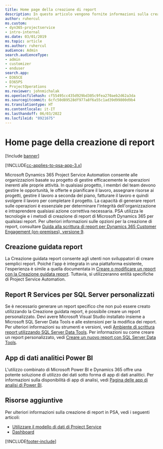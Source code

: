 ```yaml
---
title: Home page della creazione di report
description: In questo articolo vengono fornite informazioni sulla creazione di report in Dynamics 365 Project Service Automation.
author: ruhercul
ms.custom:
- dyn365-projectservice
- intro-internal
ms.date: 03/01/2019
ms.topic: article
ms.author: ruhercul
audience: Admin
search.audienceType:
- admin
- customizer
- enduser
search.app:
- D365CE
- D365PS
- ProjectOperations
ms.reviewer: johnmichalak
ms.openlocfilehash: cf55495cc435d929bd305c9fea270aeb2d62a3da
ms.sourcegitcommit: 6cfc50d89528df977a8f6a55c1ad39d99800d9b4
ms.translationtype: HT
ms.contentlocale: it-IT
ms.lasthandoff: 06/03/2022
ms.locfileid: "8921675"
---
```

# <a name="reporting-home-page"></a>Home page della creazione di report

[!include [banner](../includes/psa-now-project-operations.md)]

[!INCLUDE[cc-applies-to-psa-app-3.x](../includes/cc-applies-to-psa-app-3x.md)]

Microsoft Dynamics 365 Project Service Automation consente alle organizzazioni basate su progetto di gestire efficacemente le operazioni inerenti alle proprie attività. In qualsiasi progetto, i membri del team devono gestire le opportunità, le offerte e pianificare il lavoro, assegnare risorse ai progetti, gestire il lavoro a seconda del piano, fatturare il lavoro e quindi svolgere il lavoro per completare il progetto. La capacità di generare report sulle operazioni è essenziale per determinare l'integrità dell'organizzazione e intraprendere qualsiasi azione correttiva necessaria. PSA utilizza le tecnologie e i metodi di creazione di report di Microsoft Dynamics 365 per qualsiasi report. Per ulteriori informazioni sulle opzioni per la creazione di report, consultare [Guida alla scrittura di report per Dynamics 365 Customer Engagement (on-premises), versione 9](/dynamics365/customerengagement/on-premises/analytics/reporting-analytics-with-dynamics-365).

## <a name="report-wizard"></a>Creazione guidata report

La Creazione guidata report consente agli utenti non sviluppatori di creare semplici report. Poiché l'app è integrata in una piattaforma esistente, l'esperienza è simile a quella documentata in [Creare o modificare un report con la Creazione guidata report](/dynamics365/customerengagement/on-premises/basics/create-edit-copy-report-wizard). Tuttavia, si utilizzeranno entità specifiche di Project Service Automation.

## <a name="custom-sql-server-reporting-services-reports"></a>Report R Services per SQL Server personalizzati

Se è necessario generare un report specifico che non può essere creato utilizzando la Creazione guidata report, è possibile creare un report personalizzato. Devi avere Microsoft Visual Studio installato insieme a Microsoft SQL Server Data Tools e alle estensioni per la modifica dei report. Per ulteriori informazioni su strumenti e versioni, vedi [Ambiente di scrittura report utilizzando SQL Server Data Tools](/dynamics365/customerengagement/on-premises/analytics/report-writing-environment-using-sql-server-data-tools). Per informazioni su come creare un report personalizzato, vedi [Creare un nuovo report con SQL Server Data Tools](/dynamics365/customerengagement/on-premises/analytics/create-a-new-report-using-sql-server-data-tools).

## <a name="power-bi-insights-apps"></a>App di dati analitici Power BI

L'utilizzo combinato di Microsoft Power BI e Dynamics 365 offre una potente soluzione di utilizzo dei dati sotto forma di app di dati analitici. Per informazioni sulla disponibilità di app di analisi, vedi [Pagina delle app di analisi di Power BI](https://powerbi.microsoft.com/power-bi-insights-apps/).


## <a name="additional-resources"></a>Risorse aggiuntive
Per ulteriori informazioni sulla creazione di report in PSA, vedi i seguenti articoli:

- [Utilizzare il modello di dati di Project Service](reports-working-project-service-data-model.md)
- [Dashboard](reports-dashboards.md)



[!INCLUDE[footer-include](../includes/footer-banner.md)]
